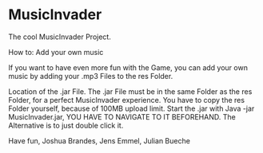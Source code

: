 # MusicInvader
The cool MusicInvader Project.

How to: Add your own music

If you want to have even more fun with the Game, you can add your own music by adding your .mp3 Files to the res Folder. 

Location of the .jar File.
The .jar File must be in the same Folder as the res Folder, for a perfect MusicInvader experience.
You have to copy the res Folder yourself, because of 100MB upload limit.
Start the .jar with Java -jar MusicInvader.jar, YOU HAVE TO NAVIGATE TO IT BEFOREHAND.
The Alternative is to just double click it.

Have fun,
Joshua Brandes, Jens Emmel, Julian Bueche
